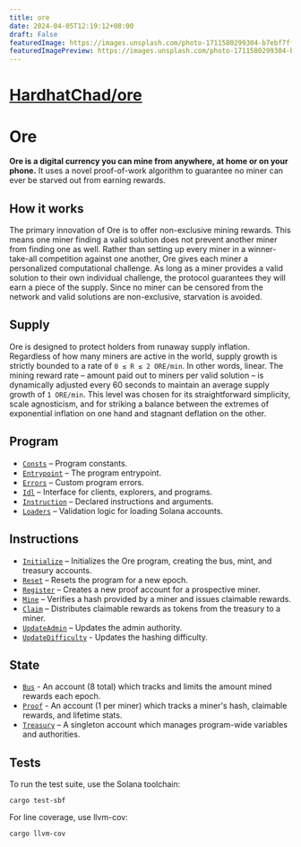 ```yaml
---
title: ore
date: 2024-04-05T12:19:12+08:00
draft: False
featuredImage: https://images.unsplash.com/photo-1711580299304-b7ebf7ff20d7?ixid=M3w0NjAwMjJ8MHwxfHJhbmRvbXx8fHx8fHx8fDE3MTIyOTA2Nzd8&ixlib=rb-4.0.3
featuredImagePreview: https://images.unsplash.com/photo-1711580299304-b7ebf7ff20d7?ixid=M3w0NjAwMjJ8MHwxfHJhbmRvbXx8fHx8fHx8fDE3MTIyOTA2Nzd8&ixlib=rb-4.0.3
---
```


# [HardhatChad/ore](https://github.com/HardhatChad/ore)

# Ore

**Ore is a digital currency you can mine from anywhere, at home or on your phone.** It uses a novel proof-of-work algorithm to guarantee no miner can ever be starved out from earning rewards. 


## How it works

The primary innovation of Ore is to offer non-exclusive mining rewards. This means one miner finding a valid solution does not prevent another miner from finding one as well. Rather than setting up every miner in a winner-take-all competition against one another, Ore gives each miner a personalized computational challenge. As long as a miner provides a valid solution to their own individual challenge, the protocol guarantees they will earn a piece of the supply. Since no miner can be censored from the network and valid solutions are non-exclusive, starvation is avoided.


## Supply

Ore is designed to protect holders from runaway supply inflation. Regardless of how many miners are active in the world, supply growth is strictly bounded to a rate of `0 ≤ R ≤ 2 ORE/min`. In other words, linear. The mining reward rate – amount paid out to miners per valid solution – is dynamically adjusted every 60 seconds to maintain an average supply growth of `1 ORE/min`. This level was chosen for its straightforward simplicity, scale agnosticism, and for striking a balance between the extremes of exponential inflation on one hand and stagnant deflation on the other.


## Program
- [`Consts`](src/consts.rs) – Program constants.
- [`Entrypoint`](src/lib.rs) – The program entrypoint.
- [`Errors`](src/error.rs) – Custom program errors.
- [`Idl`](idl/ore.json) – Interface for clients, explorers, and programs.
- [`Instruction`](src/instruction.rs) – Declared instructions and arguments.
- [`Loaders`](src/loaders.rs) – Validation logic for loading Solana accounts.


## Instructions
- [`Initialize`](src/processor/initialize.rs) – Initializes the Ore program, creating the bus, mint, and treasury accounts.
- [`Reset`](src/processor/reset.rs) – Resets the program for a new epoch.
- [`Register`](src/processor/register.rs) – Creates a new proof account for a prospective miner.
- [`Mine`](src/processor/mine.rs) – Verifies a hash provided by a miner and issues claimable rewards.
- [`Claim`](src/processor/claim.rs) – Distributes claimable rewards as tokens from the treasury to a miner.
- [`UpdateAdmin`](src/processor/update_admin.rs) – Updates the admin authority.
- [`UpdateDifficulty`](src/processor/update_difficulty.rs) - Updates the hashing difficulty.


## State
 - [`Bus`](src/state/bus.rs) - An account (8 total) which tracks and limits the amount mined rewards each epoch.
 - [`Proof`](src/state/proof.rs) - An account (1 per miner) which tracks a miner's hash, claimable rewards, and lifetime stats.
 - [`Treasury`](src/state/treasury.rs) – A singleton account which manages program-wide variables and authorities.


## Tests

To run the test suite, use the Solana toolchain: 

```
cargo test-sbf
```

For line coverage, use llvm-cov:

```
cargo llvm-cov
```

